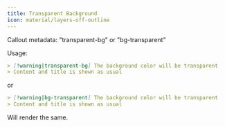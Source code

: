 ```yaml
---
title: Transparent Background
icon: material/layers-off-outline
---
```


Callout metadata: "transparent-bg" or "bg-transparent"

Usage:

```md
> [!warning|transparent-bg] The background color will be transparent
> Content and title is shown as usual
```

or

```md
> [!warning|bg-transparent] The background color will be transparent
> Content and title is shown as usual
```

Will render the same.

